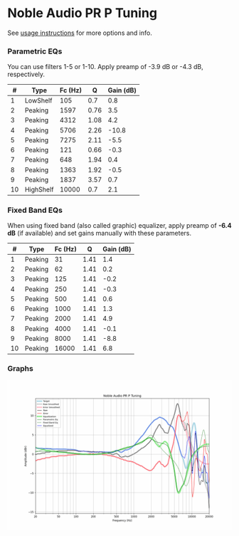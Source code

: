 # Noble Audio PR P Tuning
See [usage instructions](https://github.com/jaakkopasanen/AutoEq#usage) for more options and info.

### Parametric EQs
You can use filters 1-5 or 1-10. Apply preamp of -3.9 dB or -4.3 dB, respectively.

|   # | Type      |   Fc (Hz) |    Q |   Gain (dB) |
|-----|-----------|-----------|------|-------------|
|   1 | LowShelf  |       105 | 0.7  |         0.8 |
|   2 | Peaking   |      1597 | 0.76 |         3.5 |
|   3 | Peaking   |      4312 | 1.08 |         4.2 |
|   4 | Peaking   |      5706 | 2.26 |       -10.8 |
|   5 | Peaking   |      7275 | 2.11 |        -5.5 |
|   6 | Peaking   |       121 | 0.66 |        -0.3 |
|   7 | Peaking   |       648 | 1.94 |         0.4 |
|   8 | Peaking   |      1363 | 1.92 |        -0.5 |
|   9 | Peaking   |      1837 | 3.57 |         0.7 |
|  10 | HighShelf |     10000 | 0.7  |         2.1 |

### Fixed Band EQs
When using fixed band (also called graphic) equalizer, apply preamp of **-6.4 dB** (if available) and set gains manually with these parameters.

|   # | Type    |   Fc (Hz) |    Q |   Gain (dB) |
|-----|---------|-----------|------|-------------|
|   1 | Peaking |        31 | 1.41 |         1.4 |
|   2 | Peaking |        62 | 1.41 |         0.2 |
|   3 | Peaking |       125 | 1.41 |        -0.2 |
|   4 | Peaking |       250 | 1.41 |        -0.3 |
|   5 | Peaking |       500 | 1.41 |         0.6 |
|   6 | Peaking |      1000 | 1.41 |         1.3 |
|   7 | Peaking |      2000 | 1.41 |         4.9 |
|   8 | Peaking |      4000 | 1.41 |        -0.1 |
|   9 | Peaking |      8000 | 1.41 |        -8.8 |
|  10 | Peaking |     16000 | 1.41 |         6.8 |

### Graphs
![](./Noble%20Audio%20PR%20P%20Tuning.png)
